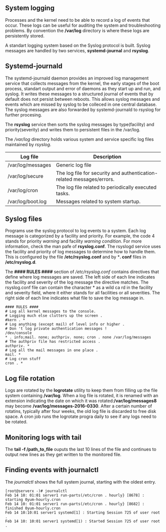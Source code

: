 ## System logging
Processes and the kernel need to be able to record a log of events that occur. These logs can be useful for auditing the system and troubleshooting problems. By convention the **/var/log** directory is where these logs are persistently stored.
<br />

A standart logging system based on the Syslog protocol is built. Syslog messages are handled by two services, **systemd-journal** and **rsyslog**. 

## Systemd-journald
The systemd-journald daemon provides an improved log management service that collects messages from the kernel, the early stages of the boot process, standart output and error of daemons as they start up and run, and syslog. It writes these messages to a structured journal of events that by default does not persist between reboots. This allows syslog messages and events which are missed by syslog to be colleced in one central database. The syslog messages are also forwarded by systemd-journald to rsyslog for further procesing. <br />

The **rsyslog** service then sorts the syslog messages by type(facility) and priority(severity) and writes them to persistent files in the /var/log. <br />

The */var/log* directory holds various system and service specific  log files maintained by *rsyslog*.

Log file | Description | 
--- | --- |
/var/log/messages | Generic log file | 
/var/log/secure | The log file for security and authentication-related messages/errors. |
/var/log/cron | The log file related to periodically executed tasks. |
/var/log/boot.log | Messages related to system startup. |
 
## Syslog files
Programs use the syslog protocol to log events to a system. Each log message is categorized by a facility and priority. For example, the code 4 stands for priority *warning* and facility *warning condition*. For more information, check the man pafe of **rsyslog.conf**. The rsyslogd service uses the facility and priority of log messages to determine how to handle them. This is configured by the file **/etc/rsyslog.conf** and by ***. conf** files in **/etc/rsyslog.d**. 
<br />

The **#### RULES ####** section of */etc/rsyslog.conf* contains directives that define where log messages are saved. The left side of each line indicates the facility and severity of the log message the directive matches. The rsyslog.conf file can contain the character * as a wild ca rd in the facility and severity field, where it either stands for all facilities or all severities. The right
side of each line indicates what file to save the log message in. 


```{r, engine='bash', count_lines}
#### RULES ####
# Log all kernel messages to the console.
# Logging much else clutters up the screen .
#kern . *
# Log anything (except mail) of level info or higher .
# Don 't log private authentication messages !
/dev/console
* . info;mail. none; authpriv. none; cron . none /var/log/messages
# The authpriv file has restricted access .
authpriv. *
# Log all the mail messages in one place .
mail. *
# Log cron stuff
cron . *

```

## Log file rotation
Logs are rotated by the **logrotate** utility to keep them from filling up the file system containing **/var/log**. When a log file is rotated, it is renamed with an extension indicating the date on which it was rotated:**/var/log/messages8** may become **/var/log/messages-2016-0330**. After a certain number of rotatins, typically after four weeks, the old log file is discarded to free disk space. A cron job runs the logrotate progra daily to see if any logs need to be rotated.

## Monitoring logs with tail
The **tail -f /path_to_file** ouputs the last 10 lines of the file and continues to output new lines as they get written to the monitored file. 

## Finding events with journalctl
The *journalctl* shows the full system journal, starting with the oldest entry.
```{r, engine='bash', count_lines}
[root@serverx -)# journalctl
Feb 14 10: 01:01 server1 run-parts(/etc/cron . hourly} [8678] : starting 0yum-hourly.cron
Feb 14 10: 01:01 server1 run-parts(/etc/cron . hourly} [8682] : finished 0yum-hourly.cron
Feb 14 10:10:01 server1 systemd[1] : Starting Session 725 of user root .
Feb 14 10: 10:01 server1 systemd[1) : Started Session 725 of user root .
```
